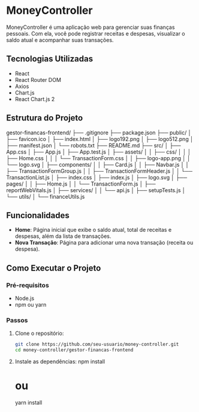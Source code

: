 # MoneyController

MoneyController é uma aplicação web para gerenciar suas finanças pessoais. Com ela, você pode registrar receitas e despesas, visualizar o saldo atual e acompanhar suas transações.

## Tecnologias Utilizadas

- React
- React Router DOM
- Axios
- Chart.js
- React Chart.js 2

## Estrutura do Projeto

gestor-financas-frontend/
├── .gitignore
├── package.json
├── public/
│ ├── favicon.ico
│ ├── index.html
│ ├── logo192.png
│ ├── logo512.png
│ ├── manifest.json
│ └── robots.txt
├── README.md
├── src/
│ ├── App.css
│ ├── App.js
│ ├── App.test.js
│ ├── assets/
│ │ ├── css/
│ │ │ ├── Home.css
│ │ │ └── TransactionForm.css
│ │ ├── logo-app.png
│ │ └── logo.svg
│ ├── components/
│ │ ├── Card.js
│ │ ├── Navbar.js
│ │ ├── TransactionFormGroup.js
│ │ ├── TransactionFormHeader.js
│ │ └── TransactionList.js
│ ├── index.css
│ ├── index.js
│ ├── logo.svg
│ ├── pages/
│ │ ├── Home.js
│ │ └── TransactionForm.js
│ ├── reportWebVitals.js
│ ├── services/
│ │ └── api.js
│ ├── setupTests.js
│ └── utils/
│ └── financeUtils.js

## Funcionalidades

- **Home**: Página inicial que exibe o saldo atual, total de receitas e despesas, além da lista de transações.
- **Nova Transação**: Página para adicionar uma nova transação (receita ou despesa).

## Como Executar o Projeto

### Pré-requisitos

- Node.js
- npm ou yarn

### Passos

1. Clone o repositório:

   ```sh
   git clone https://github.com/seu-usuario/money-controller.git
   cd money-controller/gestor-financas-frontend
   ```

2. Instale as dependências:
   npm install
   # ou
   yarn install
